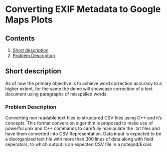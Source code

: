 
# Converting EXIF Metadata to Google Maps Plots


## Contents

1. [Short description](#short-description)
1. [Problem Description](#problem-description)

## Short description

As of now the primary objective is to achieve word correction accuracy to a higher extent, for the same the demo will showcase correction of a text document using paragraphs of misspelled words.


### Problem Description

Converting non readable text files to structured CSV files using C++ and it’s concepts. This format conversion algorithm is proposed to make use of powerful unix and C++ commands to carefully manipulate the .txt files and have them converted into CSV Representation. Data input is expected to be a disorganized text file with more than 300 lines of data along with field seperators, to which output is an expected CSV file in a notepad/Excel. 





